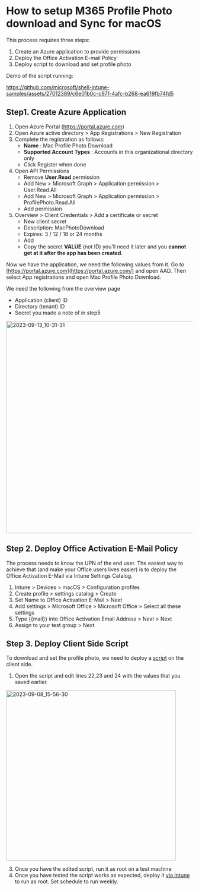 # How to setup M365 Profile Photo download and Sync for macOS

This process requires three steps:

1. Create an Azure application to provide permissions
2. Deploy the Office Activation E-mail Policy
3. Deploy script to download and set profile photo

Demo of the script running:

https://github.com/microsoft/shell-intune-samples/assets/27012389/c6e01b0c-c97f-4afc-b268-ea619fb74fd5

## Step1. Create Azure Application

1. Open Azure Portal (https://portal.azure.com)
2. Open Azure active directory \> App Registrations \> New Registration
3. Complete the registration as follows:
    - **Name** : Mac Profile Photo Download
    - **Supported Account Types** : Accounts in this organizational directory only
    - Click Register when done
4. Open API Permissions
    - Remove **User.Read** permission
    - Add New \> Microsoft Graph \> Application permission \> User.Read.All
    - Add New \> Microsoft Graph \> Application permission \> ProfilePhoto.Read.All
    - Add permission
5. Overview \> Client Credentials \> Add a certificate or secret
    - New client secret
    - Description: MacPhotoDownload
    - Expires: 3 / 12 / 18 or 24 months
    - Add
    - Copy the secret **VALUE** (not ID) you'll need it later and you **cannot get at it after the app has been created**.

Now we have the application, we need the following values from it. Go to [https://portal.azure.com](https://portal.azure.com/) and open AAD. Then select App registrations and open Mac Profile Photo Download.

We need the following from the overview page

- Application (client) ID
- Directory (tenant) ID
- Secret you made a note of in step5
<img width="571" alt="2023-09-13_10-31-31" src="https://github.com/microsoft/shell-intune-samples/assets/27012389/aad1564c-6e85-4649-9a3f-6cbe5a78a6b0">

## Step 2. Deploy Office Activation E-Mail Policy

The process needs to know the UPN of the end user. The easiest way to achieve that (and make your Office users lives easier) is to deploy the Office Activation E-Mail via Intune Settings Catalog.

1. Intune \> Devices \> macOS \> Configuration profiles
2. Create profile \> settings catalog \> Create
3. Set Name to Office Activation E-Mail \> Next
4. Add settings \> Microsoft Office \> Microsoft Office \> Select all these settings
5. Type {{mail}} into Office Activation Email Address \> Next \> Next
6. Assign to your test group \> Next

## Step 3. Deploy Client Side Script

To download and set the profile photo, we need to deploy a [script](https://github.com/microsoft/shell-intune-samples/tree/master/macOS/Config/M365%20Profile%20Photo%20Sync) on the client side.

1. Open the script and edit lines 22,23 and 24 with the values that you saved earlier.

<img width="458" alt="2023-09-08_15-56-30" src="https://github.com/microsoft/shell-intune-samples/assets/27012389/684fd274-5d45-4e05-af93-32bdce12a664">

3. Once you have the edited script, run it as root on a test machine
4. Once you have tested the script works as expected, deploy it [via Intune](https://learn.microsoft.com/en-us/mem/intune/apps/macos-shell-scripts) to run as root. Set schedule to run weekly.
